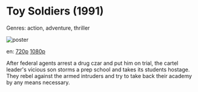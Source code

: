 # Toy Soldiers (1991)

Genres: action, adventure, thriller

![poster](http://image.tmdb.org/t/p/w500/cBZM6h6Ng7vxBAzXyaOWUFbzdQ0.jpg)

en:
  [720p](magnet:?xt=urn:btih:6048A274C629F643EFBAABB9E304121E4A776362&tr=udp://glotorrents.pw:6969/announce&tr=udp://tracker.opentrackr.org:1337/announce&tr=udp://torrent.gresille.org:80/announce&tr=udp://tracker.openbittorrent.com:80&tr=udp://tracker.coppersurfer.tk:6969&tr=udp://tracker.leechers-paradise.org:6969&tr=udp://p4p.arenabg.ch:1337&tr=udp://tracker.internetwarriors.net:1337)
  [1080p](magnet:?xt=urn:btih:A46CA5F16320515C9478905300426E62B90D25D3&tr=udp://glotorrents.pw:6969/announce&tr=udp://tracker.opentrackr.org:1337/announce&tr=udp://torrent.gresille.org:80/announce&tr=udp://tracker.openbittorrent.com:80&tr=udp://tracker.coppersurfer.tk:6969&tr=udp://tracker.leechers-paradise.org:6969&tr=udp://p4p.arenabg.ch:1337&tr=udp://tracker.internetwarriors.net:1337)
  


After federal agents arrest a drug czar and put him on trial, the cartel leader's vicious son storms a prep school and takes its students hostage. They rebel against the armed intruders and try to take back their academy by any means necessary.